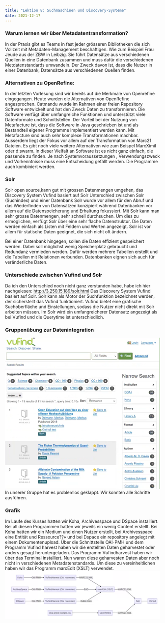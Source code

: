 ```yaml
---
title: "Lektion 8: Suchmaschinen und Discovery-Systeme"
date: 2021-12-17
---
```


### Warum lernen wir über Metadatentransformation?
In der Praxis gibt es Teams in fast jeder grösseren Bibliotheken die sich Vollzeit mit Metadaten-Management beschäftigen. Wie zum Beispiel Frau Jeude aus der ZBW in Leibzig. Sie führt Datensätze aus verschiedenen Quellen in eine Datenbank zusammen und muss dafür die verschiedenen Metdatenstandards umwandeln. Der Zweck davon ist, dass die Nutzer in einer Datenbank, Datensätze aus verschiedenen Quellen finden.

### Alternativen zu OpenRefine:
In der letzten Vorlesung sind wir bereits auf die Merkmale von Openrefine eingegangen. Heute wurden die Alternativen von OpenRefine angesprochen.
Catmandu wurde im Rahmen einer freien Repository Software entwickelt und hat den Zweck Daten zu transformieren. Die Software verfügt über umfangreiche Funktionen und unterstützt viele Datenformate und Schnittstellen.
Der Vorteil bei der Nutzung von Metafacture ist, dass die Software in Java geschrieben ist und als Bestandteil eigener Programme implementiert werden kann. Mit Metafacture sind auch sehr komplexe Transformationen machbar. Ausserdem liegt der Fokus vor allem auf der Transformation von Marc21 Dateien. Es gibt noch viele weitere Alternativen wie zum Beispel MarcXimil oder d:swarm. In dieser Vielfalt an Software ist es nicht ganz einfach, die passende zu finden. Je nach Systemvoraussetzungen , Verwendungszweck und Vorkenntnisse muss eine Entscheidung gefällt werden. Die Programme auch kombiniert werden.

### Solr
Solr open source,kann gut mit grossen Datenmengen umgehen, das Discovery System Vufind basiert auf Solr
Unterschied zwischen Solr (Suchindex) und einer Datenbank 
Solr wurde vor allem für den Abruf und das Wiederfinden von Datensätzen konzipiert während Datenbanken vor allem auf die Datenspeicherung und Erhaltung fokussiert. 
Mit Solr kann man sehr grosse Datenmengen, sehr schnell durchsuchen. Um dies zu ermöglichen, verfügt Solr über eine sehr flache Datenstruktur. Die Daten werden einfach als Listen mit Feldern und Werten angezeigt. Solr ist vor allem für statische Daten geeignet, die sich nicht oft ändern.

Bei einer Datenbank hingegen, sollen die Daten effizient gespeichert werden. Dabei soll möglichst wenig Speicherplatz gebraucht und Redundanz vermieden werden. Dafür werden mehrere Tabellen erstellt und die Tabellen mit Relationen verbunden. Datenbanken eignen sich auch für veränderliche Daten.

### Unterschiede zwischen Vufind und Solr
Da ich den Unterschied noch nicht ganz verstanden habe, habe ich hier nachgelesen: http://3.250.15.189/solr.html
Das Discovery System Vufind basiert auf Solr. Solr kann als Motor der Suchfunktion bezeichnet werden, der sicherstellt das Vufind funktioniert. Vufind bietet eine grafische Suchoberfläche und Einstellungen, sodass die Nutzer nicht direkt mit Solr arbeiten müssen. Im Solr wird ein umfangreicherer Datensatz angezeigt als bei Vufind und die Querytime ist unterschiedlich.

### Gruppenübung zur Datenintegration
![Fehlermeldung](https://raw.githubusercontent.com/slunz/Lerntagebuch-BAIN/master/pictures/resultate_vufind.png)
In unserer Gruppe hat es problemlos geklappt. Wir konnten alle Schritte ausführen.

### Grafik
Im Laufe des Kurses hatten wir Koha, Archivesspace und DSpace installiert. Bei all diesen Programmen hatten wir jeweils ein wenig Content erstellt. Bei Koha hatten wir ein Medium und einen Nutzer erstellt, bei Archivesspace eine Entität und Ressource??» und bei Dspace ein repository angelegt mit einem Dokumentenupload. Über die Schnittstelle OAI-PMH und dem Programm Vufind harvest haben wir die erstellten Daten geharvestet oder anders gesagt heruntergeladen. Das Programm Vufindharvest haben wir über das Terminal installiert. Nun waren diese geharvesten Daten aber noch nicht in verschiedenen Metadatenstandards. Um diese zu vereinheitlichen haben wir das Programm marcEdit (XSLT) verwendet.
![Fehlermeldung](https://raw.githubusercontent.com/slunz/Lerntagebuch-BAIN/master/pictures/grafik.png)
